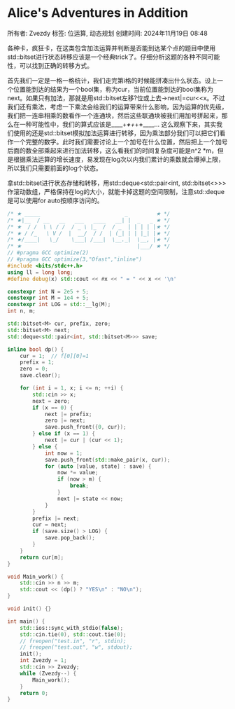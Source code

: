 # Alice's Adventures in Addition

所有者: Zvezdy
标签: 位运算, 动态规划
创建时间: 2024年11月19日 08:48

各种卡，疯狂卡，在这类包含加法运算并判断是否能到达某个点的题目中使用std::bitset进行状态转移应该是一个经典trick了。仔细分析这题的各种不同可能性，可以找到正确的转移方式。

首先我们一定是一格一格统计，我们走完第i格的时候能拼凑出什么状态。设上一个位置能到达的结果为一个bool集，称为cur，当前位置能到达的bool集称为next。如果只有加法，那就是用std::bitset左移?位或上去→next|=cur<<x。不过我们还有乘法，考虑一下乘法会给我们的运算带来什么影响，因为运算的优先级，我们把一连串相乘的数看作一个连通块，然后这些联通块被我们用加号拼起来，那么在一种可能性中，我们的算式应该是____+___+__+_+__+______… 这么观察下来，其实我们使用的还是std::bitset模拟加法运算进行转移，因为乘法部分我们可以把它们看作一个完整的数字。此时我们需要讨论上一个加号在什么位置，然后把上一个加号后面的数全部乘起来进行加法转移，这么看我们的时间复杂度可能是n^2  *m，但是根据乘法运算的增长速度，易发现在log次以内我们累计的乘数就会爆掉上限，所以我们只需要前面的log个状态。

拿std::bitset进行状态存储和转移，用std::deque<std::pair<int, std::bitset<>>>作滚动数组，严格保持在log的大小，就能卡掉这题的空间限制，注意std::deque是可以使用for auto按顺序访问的。

```cpp
/* ★ _____                           _         ★ */
/* ★|__  / __   __   ___   ____   __| |  _   _ ★ */
/* ★  / /  \ \ / /  / _ \ |_  /  / _  | | | | |★ */
/* ★ / /_   \ V /  |  __/  / /  | (_| | | |_| |★ */
/* ★/____|   \_/    \___| /___|  \__._|  \__, |★ */
/* ★                                     |___/ ★ */
// #pragma GCC optimize(2)
// #pragma GCC optimize(3,"Ofast","inline")
#include <bits/stdc++.h>
using ll = long long;
#define debug(x) std::cout << #x << " = " << x << '\n'

constexpr int N = 2e5 + 5;
constexpr int M = 1e4 + 5;
constexpr int LOG = std::__lg(M);
int n, m;

std::bitset<M> cur, prefix, zero;
std::bitset<M> next;
std::deque<std::pair<int, std::bitset<M>>> save;

inline bool dp() {
    cur = 1;  // f[0][0]=1
    prefix = 1;
    zero = 0;
    save.clear();

    for (int i = 1, x; i <= n; ++i) {
        std::cin >> x;
        next = zero;
        if (x == 0) {
            next |= prefix;
            zero |= next;
            save.push_front({0, cur});
        } else if (x == 1) {
            next |= cur | (cur << 1);
        } else {
            int now = 1;
            save.push_front(std::make_pair(x, cur));
            for (auto [value, state] : save) {
                now *= value;
                if (now > m) {
                    break;
                }
                next |= state << now;
            }
        }
        prefix |= next;
        cur = next;
        if (save.size() > LOG) {
            save.pop_back();
        }
    }
    return cur[m];
}

void Main_work() {
    std::cin >> n >> m;
    std::cout << (dp() ? "YES\n" : "NO\n");
}

void init() {}

int main() {
    std::ios::sync_with_stdio(false);
    std::cin.tie(0), std::cout.tie(0);
    // freopen("test.in", "r", stdin);
    // freopen("test.out", "w", stdout);
    init();
    int Zvezdy = 1;
    std::cin >> Zvezdy;
    while (Zvezdy--) {
        Main_work();
    }
    return 0;
}
```